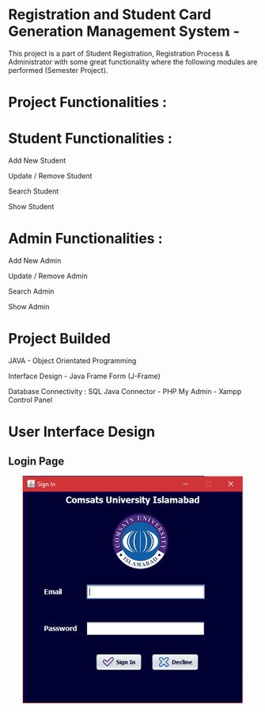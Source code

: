 # Registration and Student Card Generation Management System - 

This project is a part of Student Registration, Registration Process & Administrator with some great functionality where the following modules are performed (Semester Project). 

# Project Functionalities :

# Student Functionalities :

Add New Student

Update / Remove Student

Search Student

Show Student


# Admin Functionalities :

Add New Admin

Update / Remove Admin

Search Admin

Show Admin


# Project Builded

JAVA - Object Orientated Programming

Interface Design - Java Frame Form (J-Frame)

Database Connectivity : SQL Java Connector - PHP My Admin - Xampp Control Panel


# User Interface Design

## Login Page
<p align="center">
  <img alt="" style="{max-height: 50px}" src="./Project Finalized (Interface Design)/Sign In.PNG">
</p>
